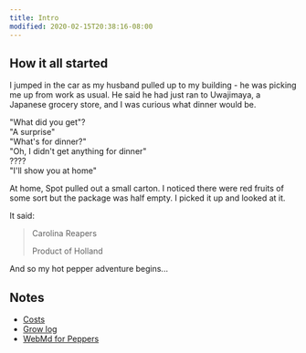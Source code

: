 ```yaml
---
title: Intro
modified: 2020-02-15T20:38:16-08:00
---
```


## How it all started
I jumped in the car as my husband pulled up to my building - he was picking me up from work as usual. He said he had just ran to Uwajimaya, a Japanese grocery store, and I was curious what dinner would be.

"What did you get"? <br/>
"A surprise" <br/>
"What's for dinner?" <br/>
"Oh, I didn't get anything for dinner" <br/>
????<br/>
"I'll show you at home"

At home, Spot pulled out a small carton. I noticed there were red fruits of some sort but the package was half empty. I picked it up and looked at it.

It said:
> Carolina Reapers
>
> Product of Holland

And so my hot pepper adventure begins...

## Notes
- [Costs](costs.md) 
- [Grow log](log.md)
- [WebMd for Peppers](symptoms.md)